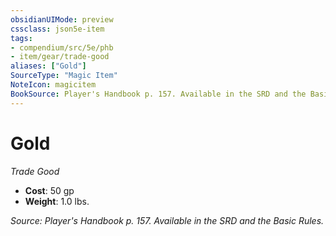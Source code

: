 ```yaml
---
obsidianUIMode: preview
cssclass: json5e-item
tags:
- compendium/src/5e/phb
- item/gear/trade-good
aliases: ["Gold"]
SourceType: "Magic Item"
NoteIcon: magicitem
BookSource: Player's Handbook p. 157. Available in the SRD and the Basic Rules.
---
```

# Gold
*Trade Good*  

- **Cost**: 50 gp
- **Weight**: 1.0 lbs.

*Source: Player's Handbook p. 157. Available in the SRD and the Basic Rules.*